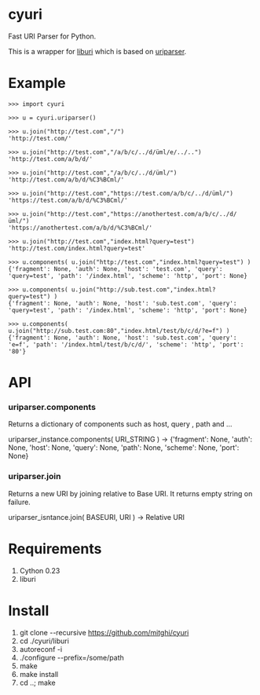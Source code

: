 # cyuri
Fast URI Parser for Python.

This is a wrapper for [liburi](https://github.com/nevali/liburi) which is based on [uriparser](http://uriparser.sourceforge.net/).

# Example

    >>> import cyuri
    
    >>> u = cyuri.uriparser()
    
    >>> u.join("http://test.com","/")
    'http://test.com/'
    
    >>> u.join("http://test.com","/a/b/c/../d/üml/e/../..")
    'http://test.com/a/b/d/'
    
    >>> u.join("http://test.com","/a/b/c/../d/üml/")
    'http://test.com/a/b/d/%C3%BCml/'
    
    >>> u.join("http://test.com","https://test.com/a/b/c/../d/üml/")
    'https://test.com/a/b/d/%C3%BCml/'
    
    >>> u.join("http://test.com","https://anothertest.com/a/b/c/../d/üml/")
    'https://anothertest.com/a/b/d/%C3%BCml/'
    
    >>> u.join("http://test.com","index.html?query=test")
    'http://test.com/index.html?query=test'
    
    >>> u.components( u.join("http://test.com","index.html?query=test") )
    {'fragment': None, 'auth': None, 'host': 'test.com', 'query': 'query=test', 'path': '/index.html', 'scheme': 'http', 'port': None}
    
    >>> u.components( u.join("http://sub.test.com","index.html?query=test") )
    {'fragment': None, 'auth': None, 'host': 'sub.test.com', 'query': 'query=test', 'path': '/index.html', 'scheme': 'http', 'port': None}
    
    >>> u.components( u.join("http://sub.test.com:80","index.html/test/b/c/d/?e=f") )
    {'fragment': None, 'auth': None, 'host': 'sub.test.com', 'query': 'e=f', 'path': '/index.html/test/b/c/d/', 'scheme': 'http', 'port': '80'}
    
    
# API

### uriparser.components 

Returns a dictionary of components such as host, query , path and ...

uriparser_instance.components( URI_STRING ) -> {'fragment': None, 'auth': None, 'host': None, 'query': None, 'path': None, 'scheme': None, 'port': None}


### uriparser.join

Returns a new URI by joining relative to Base URI. It returns empty string on failure.

uriparser_isntance.join( BASEURI, URI ) -> Relative URI

# Requirements

1. Cython 0.23
2. liburi

# Install

1. git clone --recursive https://github.com/mitghi/cyuri
2. cd ./cyuri/liburi
3. autoreconf -i
4. ./configure --prefix=/some/path
5. make
6. make install
7. cd ..; make
